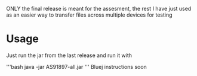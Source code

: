 ONLY the final release is meant for the assesment, the rest I have just used as an easier way to transfer files across multiple devices for testing

# Usage  
Just run the jar from the last release and run it with  

'''bash
java -jar AS91897-all.jar
'''
Bluej instructions soon
